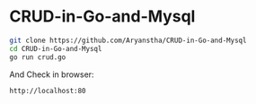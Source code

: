 # CRUD-in-Go-and-Mysql
```bash
git clone https://github.com/Aryanstha/CRUD-in-Go-and-Mysql
cd CRUD-in-Go-and-Mysql
go run crud.go
```
And Check in browser:
```
http://localhost:80
```
